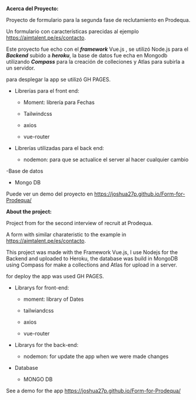 **Acerca del Proyecto:**


Proyecto de formulario para la segunda fase de reclutamiento en Prodequa.

Un formulario con características parecidas al ejemplo https://aimtalent.pe/es/contacto.

Este proyecto fue echo con el **_framework_** Vue.js , se utilizó Node.js para el **_Backend_** subido a **_heroku_**, la base de datos fue echa en Mongodb utilizando **_Compass_** para la creación de 
colleciones y Atlas para subirla a un servidor.

para desplegar la app se utilizó GH PAGES.

- Librerías para el front end:

  - Moment: librería para Fechas

  - Tailwindcss

  - axios

  - vue-router


- Librerías utilizadas para el back end:


  - nodemon: para que se actualice el server al hacer cualquier cambio

-Base de datos

  - Mongo DB

Puede ver un demo del proyecto en https://joshua27p.github.io/Form-for-Prodequa/

**About the project:**


Project from for the second interview of recruit at Prodequa.

A form with similar charateristic to the example in https://aimtalent.pe/es/contacto.

This project was made with the Framework Vue.js, I use Nodejs for the Backend and uploaded to Heroku, the database was build in MongoDB using Compass for make a collections and Atlas for upload in a server.

for deploy the app was used GH PAGES.

- Librarys for front-end:


  - moment: library of Dates

  - tailwiandcss

  - axios

  - vue-router

- Librarys for the back-end:

  - nodemon: for update the app when we were made changes

- Database

  - MONGO DB


See a demo for the app https://joshua27p.github.io/Form-for-Prodequa/
